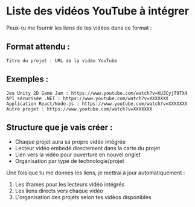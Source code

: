 # Liste des vidéos YouTube à intégrer

Peux-tu me fournir les liens de tes vidéos dans ce format :

## Format attendu :
```
Titre du projet : URL de la vidéo YouTube
```

## Exemples :
```
Jeu Unity 2D Game Jam : https://www.youtube.com/watch?v=KUJCyjT9TX4
API sécurisée .NET : https://www.youtube.com/watch?v=XXXXXXX
Application React/Node.js : https://www.youtube.com/watch?v=XXXXXXX
Autre projet : https://www.youtube.com/watch?v=XXXXXXX
```

## Structure que je vais créer :
- Chaque projet aura sa propre vidéo intégrée
- Lecteur vidéo embedé directement dans la carte du projet
- Lien vers la vidéo pour ouverture en nouvel onglet
- Organisation par type de technologie/projet

Une fois que tu me donnes les liens, je mettrai à jour automatiquement :
1. Les iframes pour les lecteurs vidéo intégrés
2. Les liens directs vers chaque vidéo
3. L'organisation des projets selon tes vidéos disponibles
